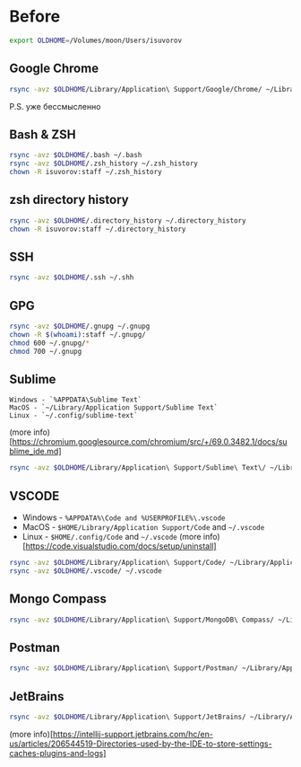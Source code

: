 # Before

```bash
export OLDHOME=/Volumes/moon/Users/isuvorov
```

## Google Chrome

```bash
rsync -avz $OLDHOME/Library/Application\ Support/Google/Chrome/ ~/Library/Application\ Support/Google/Chrome
```

P.S. уже бессмысленно

## Bash & ZSH

```bash
rsync -avz $OLDHOME/.bash ~/.bash
rsync -avz $OLDHOME/.zsh_history ~/.zsh_history
chown -R isuvorov:staff ~/.zsh_history 
```

## zsh directory history

```bash
rsync -avz $OLDHOME/.directory_history ~/.directory_history
chown -R isuvorov:staff ~/.directory_history 
```

## SSH

```bash
rsync -avz $OLDHOME/.ssh ~/.shh
```

## GPG

```bash
rsync -avz $OLDHOME/.gnupg ~/.gnupg
chown -R $(whoami):staff ~/.gnupg/
chmod 600 ~/.gnupg/* 
chmod 700 ~/.gnupg
```

## Sublime

```
Windows - `%APPDATA\Sublime Text`
MacOS - `~/Library/Application Support/Sublime Text`
Linux - `~/.config/sublime-text`
```
(more info)[https://chromium.googlesource.com/chromium/src/+/69.0.3482.1/docs/sublime_ide.md]

```bash
rsync -avz $OLDHOME/Library/Application\ Support/Sublime\ Text\/ ~/Library/Application\ Support/Sublime\ Text/
```

## VSCODE

- Windows - `%APPDATA%\Code and %USERPROFILE%\.vscode`
- MacOS - `$HOME/Library/Application Support/Code` and `~/.vscode`
- Linux - `$HOME/.config/Code` and `~/.vscode`
(more info)[https://code.visualstudio.com/docs/setup/uninstall]

```bash
rsync -avz $OLDHOME/Library/Application\ Support/Code/ ~/Library/Application\ Support/Code
rsync -avz $OLDHOME/.vscode/ ~/.vscode
```

## Mongo Compass

```bash
rsync -avz $OLDHOME/Library/Application\ Support/MongoDB\ Compass/ ~/Library/Application\ Support/MongoDB\ Compass
```


## Postman

```bash
rsync -avz $OLDHOME/Library/Application\ Support/Postman/ ~/Library/Application\ Support/Postman
```

## JetBrains

```bash
rsync -avz $OLDHOME/Library/Application\ Support/JetBrains/ ~/Library/Application\ Support/JetBrains
```

(more info)[https://intellij-support.jetbrains.com/hc/en-us/articles/206544519-Directories-used-by-the-IDE-to-store-settings-caches-plugins-and-logs]